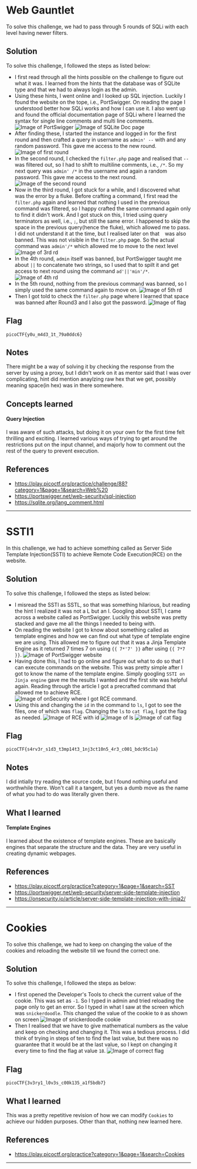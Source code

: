 # Web Gauntlet
To solve this challenge, we had to pass through 5 rounds of SQLi with each level having newer filters. 

## Solution 
To solve this challenge, I followed the steps as listed below: 
- I first read through all the hints possible on the challenge to figure out what it was. I learned from the hints that the database was of SQLite type and that we had to always login as the admin.
- Using these hints, I went online and I looked up SQL injection. Luckily I found the website on the tope, i.e., PortSwigger. On reading the page I understood better how SQLi works and how I can use it. I also went up and found the official documentation page of SQLi where I learned the syntax for single line comments and multi line comments.
![Image of PortSwigger](/images/webExploitation/Screenshot-2025-10-26-20-20-27.png)
![Image of SQLite Doc page](/images/webExploitation/Screenshot-2025-10-26-20-21-38.png)
- After finding these, I started the instance and logged in for the first round and then crafted a query in username as `admin' --` with and any random password. This gave me access to the new round.
![Image of first round](/images/webExploitation/Screenshot-2025-10-26-20-23-38.png)
- In the second round, I checked the `filter.php` page and realised that `--` was filtered out, so I had to shift to multiline comments, i.e., `/*`. So my next query was `admin' /*` in the username and again a random password. This gave me access to the next round.
![Image of the second round](/images/webExploitation/Screenshot-2025-10-26-20-26-22.png)
- Now in the third round, I got stuck for a while, and I discovered what was the error by a fluke. Before crafting a command, I first read the `filter.php`  again and learned that nothing I used in the previous command was filtered, so I happy crafted the same command again only to find it didn't work. And I got stuck on this, I tried using query terminators as well, i.e., `;`, but still the same error. I happened to skip the space in the previous query(hence the fluke), which allowed me to pass. I did not understand it at the time, but I realised later on that ` ` was also banned. This was not visible in the `filter.php` page. So the actual command was `admin'/*` which allowed me to move to the next level
![Image of 3rd rd](/images/webExploitation/Screenshot-2025-10-26-20-27-30.png)
- In the 4th round, `admin` itself was banned, but PortSwigger taught me about `||` to concatenate two strings, so I used that to spilt it and get access to next round using the command `ad'||'min'/*`.
![Image of 4th rd](/images/webExploitation/Screenshot-2025-10-26-20-28-42.png)
- In the 5th round, nothing from the previous command was banned, so I simply used the same command again to move on.
![Image of 5th rd](/images/webExploitation/Screenshot-2025-10-26-20-30-32.png)
- Then I got told to check the `filter.php` page where I learned that space was banned after Round3 and I also got the password.
![Image of flag](/images/webExploitation/Screenshot-2025-10-26-20-32-01.png)

## Flag

`picoCTF{y0u_m4d3_1t_79a0ddc6}` 

## Notes
There might be a way of solving it by checking the response from the server by using a proxy, but I didn't work on it as mentor said that I was over complicating, hint did mention anaylzing raw hex that we get, possibly meaning space(in hex) was in there somewhere. 

## Concepts learned
#### Query Injection 
I was aware of such attacks, but doing it on your own for the first time felt thrilling and exciting. I learned various ways of trying to get around the restrictions put on the input channel, and majorly how to comment out the rest of the query to prevent execution.

## References
- https://play.picoctf.org/practice/challenge/88?category=1&page=1&search=Web%20
- https://portswigger.net/web-security/sql-injection
- https://sqlite.org/lang_comment.html
-----------------------------------------------------------------------------------------------------------------------------------
# SSTI1 
In this challenge, we had to achieve something called as Server Side Template Injection(SSTI) to achieve Remote Code Execution(RCE) on the website.

## Solution 
To solve this challenge, I followed the steps as listed below: 
- I misread the SSTI as SSTL, so that was something hilarious, but reading the hint I realized it was not a L but an I. Googling about SSTI, I came across a website called as PortSwigger. Luckily this website was pretty stacked and gave me all the things I needed to being with.
- On reading the website I got to know about something called as template engines and how we can find out what type of template engine we are using. This allowed me to figure out that it was a Jinja Template Engine as it returned 7 times 7 on using `{{ 7*'7' }}` after using `{{ 7*7 }}`.
![Image of PortSwigger website](/images/webExploitation/Screenshot-2025-10-26-20-33-43.png)
- Having done this, I had to go online and figure out what to do so that I can execute commands on the website. This was pretty simple after I got to know the name of the template engine. Simply googling `SSTI on Jinja engine` gave me the results I wanted and the first site was helpful again. Reading through the article I got a precrafted command that allowed me to achieve RCE.
![Image of onSecurity where I got RCE command](/images/webExploitation/Screenshot-2025-10-26-20-35-23.png).
- Using this and changing the `id` in the command to `ls`, I got to see the files, one of which was `flag`. Changing the `ls` to `cat flag`, I got the flag as needed.
![Image of RCE with `id`](/images/webExploitation/Screenshot-2025-10-26-20-37-54.png)
![Image of `ls`](/images/webExploitation/Screenshot-2025-10-26-20-39-01.png)
![Image of `cat flag`](/images/webExploitation/Screenshot-2025-10-26-20-40-30.png)

## Flag
`picoCTF{s4rv3r_s1d3_t3mp14t3_1nj3ct10n5_4r3_c001_bdc95c1a}`

## Notes
I did intially try reading the source code, but I found nothing useful and worthwhile there. Won't call it a tangent, but yes a dumb move as the name of what you had to do was literally given there.

## What I learned
#### Template Engines
I learned about the existence of template engines. These are basically engines that separate the structure and the data. They are very useful in creating dynamic webpages. 

## References
- https://play.picoctf.org/practice?category=1&page=1&search=SST
- https://portswigger.net/web-security/server-side-template-injection
- https://onsecurity.io/article/server-side-template-injection-with-jinja2/
--------------------------------------------------------------------------------------------------------------------------------------
# Cookies
To solve this challenge, we had to keep on changing the value of the cookies and reloading the website till we found the correct one. 

## Solution 
To solve this challenge, I followed the steps as below: 
- I first opened the Developer's Tools to check the current value of the cookie. This was set as `-1`. So I typed in admin and tried reloading the page only to get an error. So I typed in what I saw at the screen which was `snickerdoodle`. This changed the value of the cookie to `0` as shown on screen
![Image of snickerdoodle cookie](/images/webExploitation/Screenshot-2025-10-26-20-42-38.png)
- Then I realised that we have to give mathematical numbers as the value and keep on checking and changing it. This was a tedious process. I did think of trying in steps of ten to find the last value, but there was no guarantee that it would be at the last value, so I kept on changing it every time to find the flag at value `18`.
![Image of correct flag](/images/webExploitation/Screenshot-2025-10-26-20-43-42.png)

## Flag 
`picoCTF{3v3ry1_l0v3s_c00k135_a1f5bdb7}` 

## What I learned
This was a pretty repetitive revision of how we can modify `Cookies` to achieve our hidden purposes. Other than that, nothing new learned here.

## References 
- https://play.picoctf.org/practice?category=1&page=1&search=Cookies
-----------------------------------------------------------------------------------------------------------------------------------
